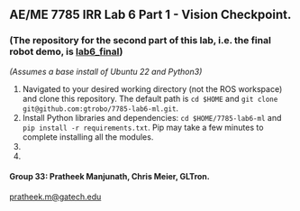 ## AE/ME 7785 IRR Lab 6 Part 1 - Vision Checkpoint.
### (The repository for the second part of this lab, i.e. the final robot demo, is [lab6_final](https://github.com/gtrobo/lab6_final)) 
*(Assumes a base install of Ubuntu 22 and Python3)*
1. Navigated to your desired working directory (not the ROS workspace) and clone this repository. The default path is `cd $HOME` and `git clone git@github.com:gtrobo/7785-lab6-ml.git`.
2. Install Python libraries and dependencies: `cd $HOME/7785-lab6-ml` and `pip install -r requirements.txt`. Pip may take a few minutes to complete installing all the modules.
3. 
4. 

#### Group 33: Pratheek Manjunath, Chris Meier, GLTron.<br>
pratheek.m@gatech.edu<br>